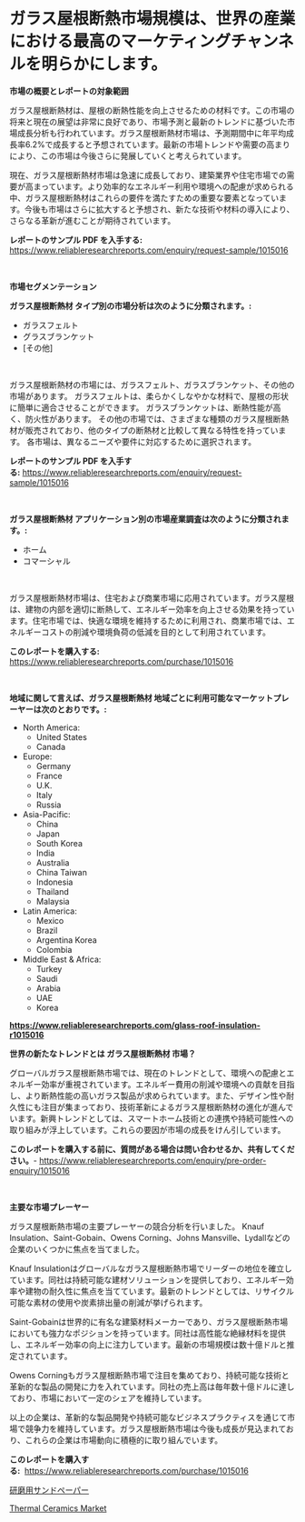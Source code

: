 <p><h1>ガラス屋根断熱市場規模は、世界の産業における最高のマーケティングチャンネルを明らかにします。</h1></p><p><strong>市場の概要とレポートの対象範囲</strong></p>
<p><p>ガラス屋根断熱材は、屋根の断熱性能を向上させるための材料です。この市場の将来と現在の展望は非常に良好であり、市場予測と最新のトレンドに基づいた市場成長分析も行われています。ガラス屋根断熱材市場は、予測期間中に年平均成長率6.2%で成長すると予想されています。最新の市場トレンドや需要の高まりにより、この市場は今後さらに発展していくと考えられています。</p><p>現在、ガラス屋根断熱材市場は急速に成長しており、建築業界や住宅市場での需要が高まっています。より効率的なエネルギー利用や環境への配慮が求められる中、ガラス屋根断熱材はこれらの要件を満たすための重要な要素となっています。今後も市場はさらに拡大すると予想され、新たな技術や材料の導入により、さらなる革新が進むことが期待されています。</p></p>
<p><strong>レポートのサンプル PDF を入手する:</strong> <a href="https://www.reliableresearchreports.com/enquiry/request-sample/1015016">https://www.reliableresearchreports.com/enquiry/request-sample/1015016</a></p>
<p>&nbsp;</p>
<p><strong>市場セグメンテーション</strong></p>
<p><strong>ガラス屋根断熱材 タイプ別の市場分析は次のように分類されます。:</strong></p>
<p><ul><li>ガラスフェルト</li><li>グラスブランケット</li><li>[その他]</li></ul></p>
<p>&nbsp;</p>
<p><p>ガラス屋根断熱材の市場には、ガラスフェルト、ガラスブランケット、その他の市場があります。 ガラスフェルトは、柔らかくしなやかな材料で、屋根の形状に簡単に適合させることができます。 ガラスブランケットは、断熱性能が高く、防火性があります。 その他の市場では、さまざまな種類のガラス屋根断熱材が販売されており、他のタイプの断熱材と比較して異なる特性を持っています。 各市場は、異なるニーズや要件に対応するために選択されます。</p></p>
<p><strong>レポートのサンプル PDF を入手する:</strong>&nbsp;<a href="https://www.reliableresearchreports.com/enquiry/request-sample/1015016">https://www.reliableresearchreports.com/enquiry/request-sample/1015016</a></p>
<p>&nbsp;</p>
<p><strong> ガラス屋根断熱材 アプリケーション別の市場産業調査は次のように分類されます。:</strong></p>
<p><ul><li>ホーム</li><li>コマーシャル</li></ul></p>
<p>&nbsp;</p>
<p><p>ガラス屋根断熱材市場は、住宅および商業市場に応用されています。ガラス屋根は、建物の内部を適切に断熱して、エネルギー効率を向上させる効果を持っています。住宅市場では、快適な環境を維持するために利用され、商業市場では、エネルギーコストの削減や環境負荷の低減を目的として利用されています。</p></p>
<p><strong>このレポートを購入する:</strong>&nbsp; <a href="https://www.reliableresearchreports.com/purchase/1015016">https://www.reliableresearchreports.com/purchase/1015016</a></p>
<p>&nbsp;</p>
<p><strong>地域に関して言えば、ガラス屋根断熱材 地域ごとに利用可能なマーケットプレーヤーは次のとおりです。:</strong></p>
<p><ul>
    <li>
        North America:
        <ul>
            <li>United States</li>
            <li>Canada</li>
        </ul>
    </li>
    <li>
        Europe:
        <ul>
            <li>Germany</li>
            <li>France</li>
            <li>U.K.</li>
            <li>Italy</li>
            <li>Russia</li>
        </ul>
    </li>
    <li>
        Asia-Pacific:
        <ul>
            <li>China</li>
            <li>Japan</li>
            <li>South Korea</li>
            <li>India</li>
            <li>Australia</li>
            <li>China Taiwan</li>
            <li>Indonesia</li>
            <li>Thailand</li>
            <li>Malaysia</li>
        </ul>
    </li>
    <li>
        Latin America:
        <ul>
            <li>Mexico</li>
            <li>Brazil</li>
            <li>Argentina Korea</li>
            <li>Colombia</li>
        </ul>
    </li>
    <li>
        Middle East & Africa:
        <ul>
            <li>Turkey</li>
            <li>Saudi</li>
            <li>Arabia</li>
            <li>UAE</li>
            <li>Korea</li>
        </ul>
    </li>
    </ul></p>
<p><strong><a href="https://www.reliableresearchreports.com/glass-roof-insulation-r1015016">https://www.reliableresearchreports.com/glass-roof-insulation-r1015016</a></strong>&nbsp;</p>
<p><strong>世界の新たなトレンドとは ガラス屋根断熱材 市場？</strong></p>
<p><p>グローバルガラス屋根断熱市場では、現在のトレンドとして、環境への配慮とエネルギー効率が重視されています。エネルギー費用の削減や環境への貢献を目指し、より断熱性能の高いガラス製品が求められています。また、デザイン性や耐久性にも注目が集まっており、技術革新によるガラス屋根断熱材の進化が進んでいます。新興トレンドとしては、スマートホーム技術との連携や持続可能性への取り組みが浮上しています。これらの要因が市場の成長をけん引しています。</p></p>
<p><strong>このレポートを購入する前に、質問がある場合は問い合わせるか、共有してください。</strong>- <a href="https://www.reliableresearchreports.com/enquiry/pre-order-enquiry/1015016">https://www.reliableresearchreports.com/enquiry/pre-order-enquiry/1015016</a></p>
<p>&nbsp;</p>
<p><strong>主要な市場プレーヤー</strong></p>
<p><p>ガラス屋根断熱市場の主要プレーヤーの競合分析を行いました。 Knauf Insulation、Saint-Gobain、Owens Corning、Johns Mansville、Lydallなどの企業のいくつかに焦点を当てました。 </p><p>Knauf Insulationはグローバルなガラス屋根断熱市場でリーダーの地位を確立しています。同社は持続可能な建材ソリューションを提供しており、エネルギー効率や建物の耐久性に焦点を当てています。最新のトレンドとしては、リサイクル可能な素材の使用や炭素排出量の削減が挙げられます。 </p><p>Saint-Gobainは世界的に有名な建築材料メーカーであり、ガラス屋根断熱市場においても強力なポジションを持っています。同社は高性能な絶縁材料を提供し、エネルギー効率の向上に注力しています。最新の市場規模は数十億ドルと推定されています。 </p><p>Owens Corningもガラス屋根断熱市場で注目を集めており、持続可能な技術と革新的な製品の開発に力を入れています。同社の売上高は毎年数十億ドルに達しており、市場において一定のシェアを維持しています。 </p><p>以上の企業は、革新的な製品開発や持続可能なビジネスプラクティスを通じて市場で競争力を維持しています。ガラス屋根断熱市場は今後も成長が見込まれており、これらの企業は市場動向に積極的に取り組んでいます。</p></p>
<p><strong>このレポートを購入する:</strong>&nbsp;&nbsp;<a href="https://www.reliableresearchreports.com/purchase/1015016">https://www.reliableresearchreports.com/purchase/1015016</a></p>
<p><p><a href="https://medium.com/@bertramveum2023/%E7%A0%94%E7%A3%A8%E7%B4%99%E5%B8%82%E5%A0%B4%E8%A6%8F%E6%A8%A1-cagr-%E3%83%88%E3%83%AC%E3%83%B3%E3%83%89-2024-2030-993f96d2d872">研磨用サンドペーパー</a></p><p><a href="https://silk-columnist-571.notion.site/Thermal-Ceramics-Market-Size-Market-Share-and-Global-Market-Analysis-Report-2024-2031-e111069cca95450b872760bd2b34a22b">Thermal Ceramics Market</a></p></p>